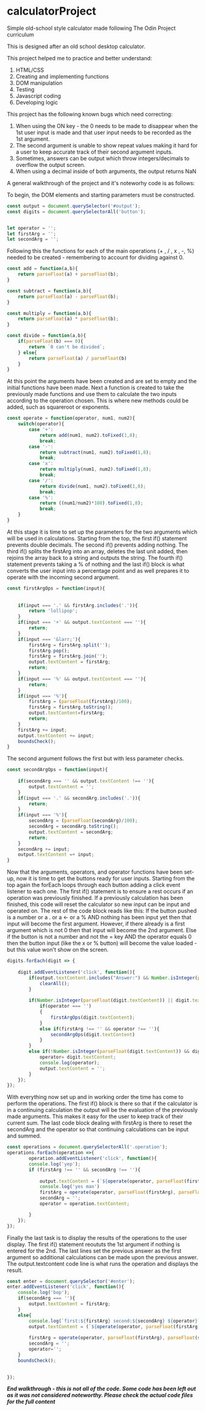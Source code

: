 # calculatorProject
Simple old-school style calculator made following The Odin Project curriculum

This is designed after an old school desktop calculator.

This project helped me to practice and better understand:
1) HTML/CSS 
2) Creating and implementing functions
3) DOM manipulation
4) Testing
5) Javascript coding
6) Developing logic

This project has the following known bugs which need correcting:
1) When using the ON key - the 0 needs to be made to disappear when the 1st user input is made and that user input needs to be recorded as the 1st argument.
2) The second argument is unable to show repeat values making it hard for a user to keep accurate track of their second argument inputs.
3) Sometimes, answers can be output which throw integers/decimals to overflow the output screen.
4) When using a decimal inside of both arguments, the output returns NaN

A general walkthrough of the project and it's noteworhy code is as follows:

To begin, the DOM elements and starting parameters must be constructed.
```JavaScript
const output = document.querySelector('#output');
const digits = document.querySelectorAll('button');


let operator = '';
let firstArg = '';
let secondArg = '';

```

Following this the functions for each of the main operations (+ , / , x , -, %) needed to be created - remembering to account for dividing against 0.
```JavaScript
const add = function(a,b){
    return parseFloat(a) + parseFloat(b);
}

const subtract = function(a,b){
    return parseFloat(a) - parseFloat(b);
}

const multiply = function(a,b){
    return parseFloat(a) * parseFloat(b);
}

const divide = function(a,b){
    if(parseFloat(b) === 0){
        return `0 can't be divided`;
    } else{
        return parseFloat(a) / parseFloat(b)
    }
}
```

At this point the arguments have been created and are set to empty and the initial functions have been made. Next a function is created to take the previously made functions and use them to calculate the two inputs according to the operation chosen.
This is where new methods could be added, such as squareroot or exponents.
```JavaScript
const operate = function(operator, num1, num2){
    switch(operator){
        case '+':
            return add(num1, num2).toFixed(1,8);
            break;
        case '-':
            return subtract(num1, num2).toFixed(1,8);
            break;
        case 'x':
            return multiply(num1, num2).toFixed(1,8);
            break;
        case '/':
            return divide(num1, num2).toFixed(1,8);
            break;
        case '%':
            return ((num1/num2)*100).toFixed(1,8);
            break;
    }
}
```

At this stage it is time to set up the parameters for the two arguments which will be used in calculations. Starting from the top, the first if() statement prevents double decimals. The second if() prevents adding nothing. The third if() splits the firstArg into an array, deletes the last unit added, then rejoins the array back to a string and outputs the string. The fourth if() statement prevents taking a % of nothing and the last if() block is what converts the user input into a percentage point and as well prepares it to operate with the incoming second argument.
```JavaScript
const firstArgOps = function(input){
    
    
    if(input === '.' && firstArg.includes('.')){
        return 'lollipop';
    }
    if(input === '+' && output.textContent === ''){
        return;
    }
    if(input === '&larr;'){
        firstArg = firstArg.split('');
        firstArg.pop();
        firstArg = firstArg.join('');
        output.textContent = firstArg;
        return;
    }
    if(input === '%' && output.textContent === ''){
        return;
    }
    if(input === '%'){
        firstArg = (parseFloat(firstArg)/100);
        firstArg = firstArg.toString();
        output.textContent=firstArg;
        return;
    }
    firstArg += input;
    output.textContent += input;
    boundsCheck();
}
```

The second argument follows the first but with less parameter checks.
```JavaScript
const secondArgOps = function(input){
    
    if(secondArg === '' && output.textContent !== ''){
        output.textContent = '';
    }
    if(input === '.' && secondArg.includes('.')){
        return;
    }
    if(input === '%'){
        secondArg = (parseFloat(secondArg)/100);
        secondArg = secondArg.toString();
        output.textContent = secondArg;
        return;
    }
    secondArg += input;
    output.textContent =+ input;
}
```

Now that the arguments, operators, and operator functions have been set-up, now it is time to get the buttons ready for user inputs. Starting from the top again the forEach loops through each button adding a click event listener to each one. The first if() statement is to ensure a rest occurs if an operation was previously finished. If a previously calculation has been finished, this code will reset the calculator so new input can be input and operated on. The rest of the code block reads like this: If the button pushed is a number or a . or a &larr; or a % AND nothing has been input yet then that input will become the first argument. However, if there already is a first argument which is not 0 then that input will become the 2nd argument. Else if the button is not a number and not the = key AND the operator equals 0 then the button input (like the x or % button) will become the value loaded - but this value won't show on the screen.
```JavaScript
digits.forEach(digit => {
    
    digit.addEventListener('click', function(){
        if(output.textContent.includes("Answer:") && Number.isInteger(parseFloat(digit.textContent))){
            clearAll();
        }
        
        if(Number.isInteger(parseFloat(digit.textContent)) || digit.textContent === '.' || digit.textContent === '&larr;' || digit.textContent === '%'){
            if(operator === '')
            {
                firstArgOps(digit.textContent);
            }
            else if(firstArg !== '' && operator !== ''){
                secondArgOps(digit.textContent)
            }
        }
        else if(!Number.isInteger(parseFloat(digit.textContent)) && digit.textContent !== '=' && operator === ""){
            operator= digit.textContent;
            console.log(operator);
            output.textContent = '';
        }
    });
});
```

With everything now set up and in working order the time has come to perform the operations. The first if() block is there so that if the calculator is in a continuing calculation the output will be the evaluation of the previously made arguments. This makes it easy for the user to keep track of their current sum. The last code block dealing with firstArg is there to reset the secondArg and the operator so that continuing calculations can be input and summed.
```JavaScript
const operations = document.querySelectorAll('.operation');
operations.forEach(operation =>{
        operation.addEventListener('click', function(){
        console.log('yep');
        if (firstArg !== '' && secondArg !== ''){
            
            output.textContent = (`${operate(operator, parseFloat(firstArg), parseFloat(secondArg))}`);
            console.log('yes man')
            firstArg = operate(operator, parseFloat(firstArg), parseFloat(secondArg));
            secondArg = '';
            operator = operation.textContent;

        }
    });
});
```

Finally the last task is to display the results of the operations to the user display. The first if() statement reoututs the 1st argument if nothing is entered for the 2nd. The last lines set the previous answer as the first argument so additional calculations can be made upon the previous answer. The output.textcontent code line is what runs the operation and displays the result.
```JavaScript
const enter = document.querySelector('#enter');
enter.addEventListener('click', function(){
    console.log('bop');
    if(secondArg === ''){
        output.textContent = firstArg;
    }
    else{
        console.log(`first:${firstArg} second:${secondArg} ${operator}`);
        output.textContent = (`${operate(operator, parseFloat(firstArg), parseFloat(secondArg))}`);
        
        firstArg = operate(operator, parseFloat(firstArg), parseFloat(secondArg));
        secondArg = '';
        operator='';
    }
    boundsCheck();

    
});
```

***End walkthrough - this is not all of the code. Some code has been left out as it was not considered noteworthy. Please check the actual code files for the full content***
